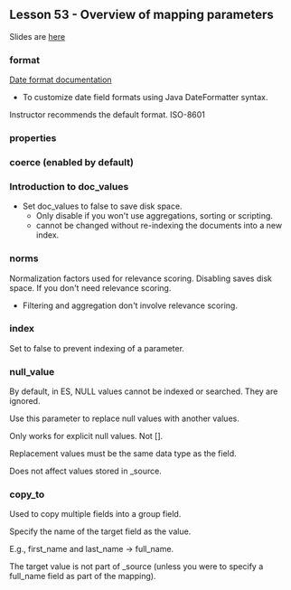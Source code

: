 ## Lesson 53 - Overview of mapping parameters

Slides are [here](./../elasticsearch-slides-udemy/Mapping_and_Analysis/53-Overview_of_mapping_parameters.pdf)

### format

[Date format documentation](https://www.elastic.co/guide/en/elasticsearch/reference/current/mapping-date-format.html)

- To customize date field formats using Java DateFormatter syntax.

Instructor recommends the default format.  ISO-8601


### properties

### coerce (enabled by default)

### Introduction to doc_values

- Set doc_values to false to save disk space.
  - Only disable if you won't use aggregations, sorting or scripting.
  - cannot be changed without re-indexing the documents into a new index.

### norms

Normalization factors used for relevance scoring.  Disabling saves disk space.  If you don't need relevance scoring.

- Filtering and aggregation don't involve relevance scoring.

### index

Set to false to prevent indexing of a parameter.

### null_value

By default, in ES, NULL values cannot be indexed or searched.  They are ignored.

Use this parameter to replace null values with another values.

Only works for explicit null values.  Not [].

Replacement values must be the same data type as the field.

Does not affect values stored in _source.

### copy_to

Used to copy multiple fields into a group field.

Specify the name of the target field as the value.

E.g., first_name and last_name -> full_name.

The target value is not part of _source (unless you were to specify a full_name field as part of the mapping).





